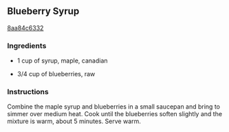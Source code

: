 ## Blueberry Syrup

[8aa84c6332](http://www.epicurious.com/recipes/food/views/blueberry-syrup-382842)

### Ingredients

 - 1 cup of syrup, maple, canadian

 - 3/4 cup of blueberries, raw

### Instructions

Combine the maple syrup and blueberries in a small saucepan and bring to simmer over medium heat. Cook until the blueberries soften slightly and the mixture is warm, about 5 minutes. Serve warm.